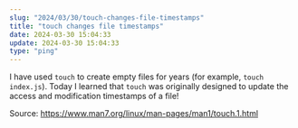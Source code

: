 ```yaml
---
slug: "2024/03/30/touch-changes-file-timestamps"
title: "touch changes file timestamps"
date: 2024-03-30 15:04:33
update: 2024-03-30 15:04:33
type: "ping"
---
```


I have used `touch` to create empty files for years (for example, `touch index.js`). Today I learned that `touch` was originally designed to update the access and modification timestamps of a file!

Source: <https://www.man7.org/linux/man-pages/man1/touch.1.html>
